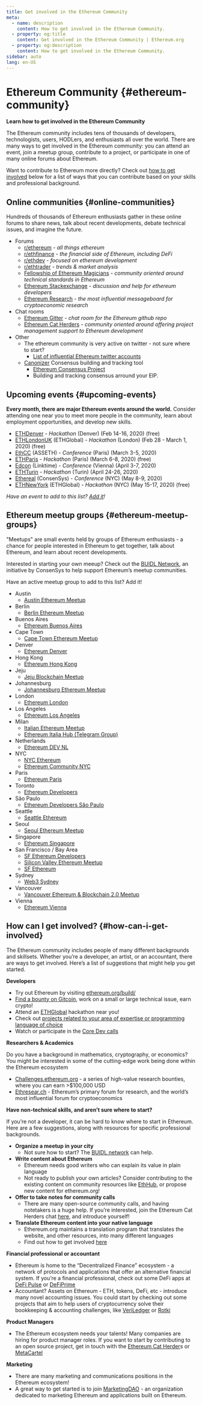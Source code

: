 ```yaml
---
title: Get involved in the Ethereum Community
meta:
  - name: description
    content: How to get involved in the Ethereum Community.
  - property: og:title
    content: Get involved in the Ethereum Community | Ethereum.org
  - property: og:description
    content: How to get involved in the Ethereum Community.
sidebar: auto
lang: en-US
---
```


# Ethereum Community {#ethereum-community}

**Learn how to get involved in the Ethereum Community**

The Ethereum community includes tens of thousands of developers, technologists, users, HODLers, and enthusiasts all over the world. There are many ways to get involved in the Ethereum community: you can attend an event, join a meetup group, contribute to a project, or participate in one of many online forums about Ethereum.

Want to contribute to Ethereum more directly? Check out [how to get involved](#how-can-i-get-involved) below for a list of ways that you can contribute based on your skills and professional background.

## Online communities {#online-communities}

Hundreds of thousands of Ethereum enthusiasts gather in these online forums to share news, talk about recent developments, debate technical issues, and imagine the future.

- Forums
  - [r/ethereum](https://www.reddit.com/r/ethereum/) - _all things ethereum_
  - [r/ethfinance](https://www.reddit.com/r/ethfinance/) - _the financial side of Ethereum, including DeFi_
  - [r/ethdev](https://www.reddit.com/r/ethdev/) - _focused on ethereum development_
  - [r/ethtrader](https://www.reddit.com/r/ethtrader/) - _trends & market analysis_
  - [Fellowship of Ethereum Magicians](https://ethereum-magicians.org) - _community oriented around technical standards in Ethereum_
  - [Ethereum Stackexchange](https://ethereum.stackexchange.com) - _discussion and help for ethereum developers_
  - [Ethereum Research](https://ethresear.ch) - _the most influential messageboard for cryptoeconomic research_
- Chat rooms
  - [Ethereum Gitter](https://gitter.im/ethereum/home) - _chat room for the Ethereum github repo_
  - [Ethereum Cat Herders](https://gitter.im/ethereum-cat-herders/community?source=orgpage) - _community oriented around offering project management support to Ethereum development_
- Other
  - The ethereum community is very active on twitter - not sure where to start?
    - [List of influential Ethereum twitter accounts](https://hive.one/ethereum/)
  - [Canonizer](https://canonizer.com)  Consensus building and tracking tool
    - [Ethereum Consensus Project](https://canonizer.com/topic/210-Ethereum-Consensus-Project/1)
    - Building and tracking consensus arround your EIP.

## Upcoming events {#upcoming-events}

**Every month, there are major Ethereum events around the world.** Consider attending one near you to meet more people in the community, learn about employment opportunities, and develop new skills.

- [ETHDenver](https://ethdenver.com) - _Hackathon_ (Denver) (Feb 14-16, 2020) (free)
- [ETHLondonUK](http://ethlondon.com/) (ETHGlobal) - _Hackathon_ (London) (Feb 28 - March 1, 2020) (free)
- [EthCC](https://ethcc.io/) (ASSETH) - _Conference_ (Paris) (March 3-5, 2020)
- [ETHParis](https://ethparis.com/) - _Hackathon_ (Paris) (March 6-8, 2020) (free)
- [Edcon](https://www.edcon.io/) (Linktime) - _Conference_ (Vienna) (April 3-7, 2020)
- [ETHTurin](https://ethturin.com/) - _Hackathon_ (Turin) (April 24-26, 2020)
- [Ethereal](https://www.etherealsummit.com/) (ConsenSys) - _Conference_ (NYC) (May 8-9, 2020)
- [ETHNewYork](https://ethnewyork.com/) (ETHGlobal) - _Hackathon_ (NYC) (May 15-17, 2020) (free)

_Have an event to add to this list? [Add it](https://github.com/ethereum/ethereum-org-website#how-can-i-contribute)!_

## Ethereum meetup groups {#ethereum-meetup-groups}

"Meetups" are small events held by groups of Ethereum enthusiasts - a chance for people interested in Ethereum to get together, talk about Ethereum, and learn about recent developments.

Interested in starting your own meeup? Check out the [BUIDL Network](https://consensys.net/developers/buidlnetwork/), an initiative by ConsenSys to help support Ethereum’s meetup communities.

Have an active meetup group to add to this list? Add it!

- Austin
  - [Austin Ethereum Meetup](https://www.meetup.com/Austin-Ethereum-Meetup/)
- Berlin
  - [Berlin Ethereum Meetup](https://www.meetup.com/Berlin-Ethereum-Meetup/)
- Buenos Aires
  - [Ethereum Buenos Aires](https://www.meetup.com/ethereum-ba/)
- Cape Town
  - [Cape Town Ethereum Meetup](https://www.meetup.com/Cape-Town-Ethereum-Meetup/)
- Denver
  - [Ethereum Denver](https://www.meetup.com/Ethereum-Denver/)
- Hong Kong
  - [Ethereum Hong Kong](https://www.meetup.com/Ethereum-Hong-Kong/)
- Jeju
  - [Jeju Blockchain Meetup](https://www.meetup.com/Jeju-Blockchain-Meetup)
- Johannesburg
  - [Johannesburg Ethereum Meetup](https://www.meetup.com/Johannesburg-Ethereum-Meetup/)
- London
  - [Ethereum London](https://www.meetup.com/ethereum/)
- Los Angeles
  - [Ethereum Los Angeles](https://www.meetup.com/Ethereum-Los-Angeles/)
- Milan
  - [Italian Ethereum Meetup](https://www.meetup.com/it-IT/Italian-Ethereum-Meetup/)
  - [Ethereum Italia Hub (Telegram Group)](https://t.me/ethereumitalia)
- Netherlands
  - [Ethereum DEV NL](https://www.meetup.com/Ethereum-DEV-NL/)
- NYC
  - [NYC Ethereum](https://www.meetup.com/NYC_Ethereum/)
  - [Ethereum Community NYC](https://www.meetup.com/ConsenSys-Ethereum-Meetup/)
- Paris
  - [Ethereum Paris](https://www.meetup.com/Ethereum-Paris/)
- Toronto
  - [Ethereum Developers](https://www.meetup.com/Ethereum-Developers/)
- São Paulo
  - [Ethereum Developers São Paulo](https://www.meetup.com/Ethereum-Developers-Sao-Paulo/)
- Seattle
  - [Seattle Ethereum](https://www.meetup.com/Seattle-Ethereum-Meetup/)
- Seoul
  - [Seoul Ethereum Meetup](https://www.meetup.com/Seoul-Ethereum-Meetup/)
- Singapore
  - [Ethereum Singapore](https://www.meetup.com/Ethereum-Singapore/)
- San Francisco / Bay Area
  - [SF Ethereum Developers](https://www.meetup.com/SF-Ethereum-Developers/)
  - [Silicon Valley Ethereum Meetup](https://www.meetup.com/EthereumSiliconValley/)
  - [SF Ethereum](https://www.meetup.com/SF_Ethereum/)
- Sydney
  - [Web3 Sydney](https://www.meetup.com/web3sydney/)
- Vancouver
  - [Vancouver Ethereum & Blockchain 2.0 Meetup](https://www.meetup.com/Vancouver-Ethereum-Meetup/)
- Vienna
  - [Ethereum Vienna](https://www.meetup.com/Ethereum-Vienna/)

## How can I get involved? {#how-can-i-get-involved}

The Ethereum community includes people of many different backgrounds and skillsets. Whether you’re a developer, an artist, or an accountant, there are ways to get involved. Here’s a list of suggestions that might help you get started.

**Developers**

- Try out Ethereum by visiting [ethereum.org/build/](/build/)
- [Find a bounty on Gitcoin](https://gitcoin.co/), work on a small or large technical issue, earn crypto!
- Attend an [ETHGlobal](http://ethglobal.co/) hackathon near you!
- Check out [projects related to your area of expertise or programming language of choice](/developers/#language-specific-resources)
- Watch or participate in the [Core Dev calls](https://www.youtube.com/playlist?list=PLaM7G4Llrb7zfMXCZVEXEABT8OSnd4-7w)

**Researchers & Academics**

Do you have a background in mathematics, cryptography, or economics? You might be interested in some of the cutting-edge work being done within the Ethereum ecosystem

- [Challenges.ethereum.org](https://challenges.ethereum.org/) - a series of high-value research bounties, where you can earn >\$100,000 USD
- [Ethresear.ch](https://ethresear.ch) - Ethereum’s primary forum for research, and the world’s most influential forum for cryptoeconomics

**Have non-technical skills, and aren’t sure where to start?**

If you’re not a developer, it can be hard to know where to start in Ethereum. Here are a few suggestions, along with resources for specific professional backgrounds.

- **Organize a meetup in your city**
  - Not sure how to start? The [BUIDL network](https://consensys.net/developers/buidlnetwork/) can help.
- **Write content about Ethereum**
  - Ethereum needs good writers who can explain its value in plain language
  - Not ready to publish your own articles? Consider contributing to the existing content on community resources like [EthHub](https://docs.ethhub.io/), or propose new content for ethereum.org!
- **Offer to take notes for community calls**
  - There are many open-source community calls, and having notetakers is a huge help. If you’re interested, join the Ethereum Cat Herders chat [here](https://gitter.im/ethereum-cat-herders/meeting-notes-and-summaries), and introduce yourself!
- **Translate Ethereum content into your native language**
  - Ethereum.org maintains a translation program that translates the website, and other resources, into many different languages
  - Find out how to get involved [here](https://ethereum.org/languages/#ethereum-org-translation-program)

**Financial professional or accountant**

- Ethereum is home to the “Decentralized Finance” ecosystem - a network of protocols and applications that offer an alternative financial system. If you’re a financial professional, check out some DeFi apps at [DeFi Pulse](https://defipulse.com/) or [DeFiPrime](https://defiprime.com)
- Accountant? Assets on Ethereum - ETH, tokens, DeFi, etc - introduce many novel accounting issues. You could start by checking out some projects that aim to help users of cryptocurrency solve their bookkeeping & accounting challenges, like [VeriLedger](https://veriledger.io/) or [Rotki](https://rotki.com/)

**Product Managers**

- The Ethereum ecosystem needs your talents! Many companies are hiring for product manager roles. If you want to start by contributing to an open source project, get in touch with the [Ethereum Cat Herder](https://gitter.im/ethereum-cat-herders/community?source=orgpage)s or [MetaCartel](https://www.metacartel.org/)

**Marketing**

- There are many marketing and communications positions in the Ethereum ecosystem!
- A great way to get started is to join [MarketingDAO](https://marketingdao.org/) - an organization dedicated to marketing Ethereum and applications built on Ethereum.
